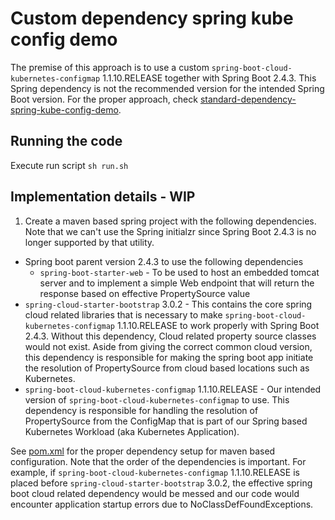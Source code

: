 # Custom dependency spring kube config demo

The premise of this approach is to use a custom `spring-boot-cloud-kubernetes-configmap` 1.1.10.RELEASE
together with Spring Boot 2.4.3. This Spring dependency is not the recommended version for the intended
Spring Boot version. For the proper approach, check
[standard-dependency-spring-kube-config-demo](../standard-dependency-spring-kube-config-demo/).

## Running the code

Execute run script `sh run.sh`

## Implementation details - WIP

1. Create a maven based spring project with the following dependencies. 
   Note that we can't use the Spring initialzr since Spring Boot 2.4.3 is no longer supported by that utility.
   
* Spring boot parent version 2.4.3 to use the following dependencies
    * `spring-boot-starter-web` - To be used to host an embedded tomcat server and to implement a simple
      Web endpoint that will return the response based on effective PropertySource value
* `spring-cloud-starter-bootstrap` 3.0.2 - This contains the core spring cloud related libraries that is necessary
  to make `spring-boot-cloud-kubernetes-configmap` 1.1.10.RELEASE to work properly with Spring Boot 2.4.3. Without this
  dependency, Cloud related property source classes would not exist. Aside from giving the correct common cloud version, 
  this dependency is responsible for making the spring boot app initiate the resolution of PropertySource from cloud based
  locations such as Kubernetes.
* `spring-boot-cloud-kubernetes-configmap` 1.1.10.RELEASE - Our intended version of `spring-boot-cloud-kubernetes-configmap`
  to use. This dependency is responsible for handling the resolution of PropertySource from the ConfigMap that is part
  of our Spring based Kubernetes Workload (aka Kubernetes Application).
  
See [pom.xml](pom.xml) for the proper dependency setup for maven based configuration. Note that the order of the dependencies is 
important. For example, if `spring-boot-cloud-kubernetes-configmap` 1.1.10.RELEASE is placed before 
`spring-cloud-starter-bootstrap` 3.0.2, the effective spring boot cloud related dependency would be messed and our code
would encounter application startup errors due to NoClassDefFoundExceptions.
